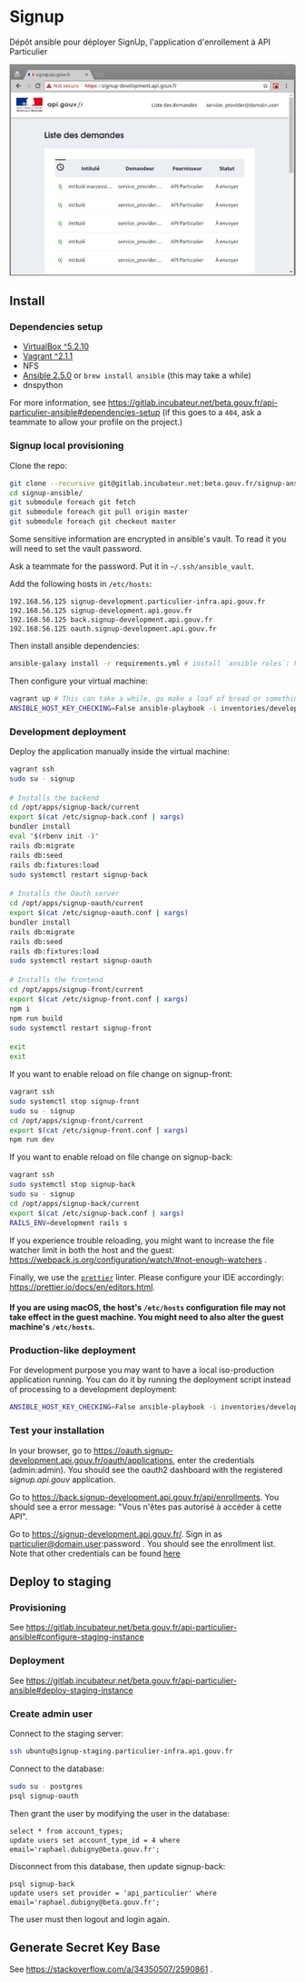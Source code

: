 # Signup

Dépôt ansible pour déployer SignUp, l'application d'enrollement à API Particulier

![Signup](screenshot-signup.jpg)


## Install

### Dependencies setup

- [VirtualBox \^5.2.10](https://www.virtualbox.org)
- [Vagrant \^2.1.1](https://www.vagrantup.com)
- NFS
- [Ansible 2.5.0](https://www.ansible.com/) or `brew install ansible` (this may take a while)
- dnspython

For more information, see https://gitlab.incubateur.net/beta.gouv.fr/api-particulier-ansible#dependencies-setup
(if this goes to a `404`, ask a teammate to allow your profile on the project.)

### Signup local provisioning

Clone the repo:

```bash
git clone --recursive git@gitlab.incubateur.net:beta.gouv.fr/signup-ansible.git
cd signup-ansible/
git submodule foreach git fetch
git submodule foreach git pull origin master
git submodule foreach git checkout master
```

Some sensitive information are encrypted in ansible's vault. To read it you will need to set the vault password.

Ask a teammate for the password. Put it in `~/.ssh/ansible_vault`.

Add the following hosts in `/etc/hosts`:

```text
192.168.56.125 signup-development.particulier-infra.api.gouv.fr
192.168.56.125 signup-development.api.gouv.fr
192.168.56.125 back.signup-development.api.gouv.fr
192.168.56.125 oauth.signup-development.api.gouv.fr
```

Then install ansible dependencies: 

```bash
ansible-galaxy install -r requirements.yml # install `ansible roles`: https://docs.ansible.com/ansible/latest/user_guide/playbooks_reuse_roles.html
```

Then configure your virtual machine: 
```bash
vagrant up # This can take a while, go make a loaf of bread or something
ANSIBLE_HOST_KEY_CHECKING=False ansible-playbook -i inventories/development/hosts configure.yml
```

### Development deployment

Deploy the application manually inside the virtual machine:

```bash
vagrant ssh
sudo su - signup

# Installs the backend
cd /opt/apps/signup-back/current
export $(cat /etc/signup-back.conf | xargs)
bundler install
eval "$(rbenv init -)"
rails db:migrate
rails db:seed
rails db:fixtures:load
sudo systemctl restart signup-back

# Installs the Oauth server
cd /opt/apps/signup-oauth/current
export $(cat /etc/signup-oauth.conf | xargs)
bundler install
rails db:migrate
rails db:seed
rails db:fixtures:load
sudo systemctl restart signup-oauth

# Installs the frontend
cd /opt/apps/signup-front/current
export $(cat /etc/signup-front.conf | xargs)
npm i
npm run build
sudo systemctl restart signup-front

exit
exit
```

If you want to enable reload on file change on signup-front:

```bash
vagrant ssh
sudo systemctl stop signup-front
sudo su - signup
cd /opt/apps/signup-front/current
export $(cat /etc/signup-front.conf | xargs)
npm run dev
```

If you want to enable reload on file change on signup-back:

```bash
vagrant ssh
sudo systemctl stop signup-back
sudo su - signup
cd /opt/apps/signup-back/current
export $(cat /etc/signup-back.conf | xargs)
RAILS_ENV=development rails s
```

If you experience trouble reloading, you might want to increase the file watcher limit in both the host and the guest: https://webpack.js.org/configuration/watch/#not-enough-watchers .

Finally, we use the [`prettier`](https://prettier.io) linter. Please configure your IDE accordingly: https://prettier.io/docs/en/editors.html.

#### If you are using macOS, the host's `/etc/hosts` configuration file may not take effect in the guest machine. You might need to also alter the guest machine's `/etc/hosts`.

### Production-like deployment

For development purpose you may want to have a local iso-production application running. You can do it by running the deployment script instead of processing to a development deployment:

```bash
ANSIBLE_HOST_KEY_CHECKING=False ansible-playbook -i inventories/development/hosts deploy.yml
```

### Test your installation

In your browser, go to https://oauth.signup-development.api.gouv.fr/oauth/applications, enter the credentials (admin:admin).
You should see the oauth2 dashboard with the registered *signup.api.gouv* application.

Go to https://back.signup-development.api.gouv.fr/api/enrollments. You should see a error message: "Vous n'êtes pas autorisé à accéder à cette API".

Go to https://signup-development.api.gouv.fr/. Sign in as particulier@domain.user:password . You should see the enrollment list. Note that other credentials can be found [here](https://github.com/betagouv/signup-oauth/blob/6b3a8369933b8c9527ca8b4d60b4cc6bcc594fed/test/fixtures/users.yml)

## Deploy to staging

### Provisioning

See https://gitlab.incubateur.net/beta.gouv.fr/api-particulier-ansible#configure-staging-instance

### Deployment

See https://gitlab.incubateur.net/beta.gouv.fr/api-particulier-ansible#deploy-staging-instance

### Create admin user

Connect to the staging server:

```bash
ssh ubuntu@signup-staging.particulier-infra.api.gouv.fr
```

Connect to the database:

```bash
sudo su - postgres
psql signup-oauth
```

Then grant the user by modifying the user in the database:

```postgres-sql
select * from account_types;
update users set account_type_id = 4 where email='raphael.dubigny@beta.gouv.fr';
```

Disconnect from this database, then update signup-back:
```postgres-sql
psql signup-back
update users set provider = 'api_particulier' where email='raphael.dubigny@beta.gouv.fr';
```

The user must then logout and login again.

## Generate Secret Key Base

See https://stackoverflow.com/a/34350507/2590861 .
